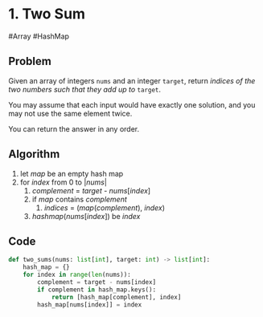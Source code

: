 # 1. Two Sum

#Array #HashMap

## Problem

Given an array of integers `nums` and an integer `target`, return *indices of the two numbers such that they add up to* `target`.

You may assume that each input would have exactly one solution, and you may not use the same element twice.

You can return the answer in any order.

## Algorithm

1. let *map* be an empty hash map
2. for *index* from 0 to |*nums*|
   1. *complement* = *target* - *nums*[*index*]
   2. if *map* contains *complement*
      1. *indices* = (*map*(*complement*), *index*)
   3. *hashmap*(*nums*[*index*]) be *index*

## Code

```python
def two_sums(nums: list[int], target: int) -> list[int]:
    hash_map = {}
    for index in range(len(nums)):
        complement = target - nums[index]
        if complement in hash_map.keys():
            return [hash_map[complement], index]
        hash_map[nums[index]] = index
```
